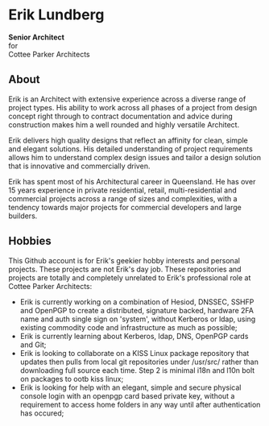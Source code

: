 # Erik Lundberg

**Senior Architect**  
for  
Cottee Parker Architects

## About

Erik is an Architect with extensive experience across a diverse range of project types. His ability to work across all phases of a project from design concept right through to contract documentation and advice during construction makes him a well rounded and highly versatile Architect.

Erik delivers high quality designs that reflect an affinity for clean, simple and elegant solutions. His detailed understanding of project requirements allows him to understand complex design issues and tailor a design solution that is innovative and commercially driven.

Erik has spent most of his Architectural career in Queensland. He has over 15 years experience in private residential, retail, multi-residential and commercial projects across a range of sizes and complexities, with a tendency towards major projects for commercial developers and large builders. 

## Hobbies

This Github account is for Erik's geekier hobby interests and personal projects. These projects are not Erik's day job. These repositories and projects are totally and completely unrelated to Erik's professional role at Cottee Parker Architects:

- Erik is currently working on a combination of Hesiod, DNSSEC, SSHFP and OpenPGP to create a distributed, signature backed, hardware 2FA name and auth single sign on 'system', without Kerberos or ldap, using existing commodity code and infrastructure as much as possible;
- Erik is currently learning about Kerberos, ldap, DNS, OpenPGP cards and Git;
- Erik is looking to collaborate on a KISS Linux package repository that updates then pulls from local git repositories under /usr/src/ rather than downloading full source each time. Step 2 is minimal i18n and l10n bolt on packages to ootb kiss linux;
- Erik is looking for help with an elegant, simple and secure physical console login with an openpgp card based private key, without a requirement to access home folders in any way until after authentication has occured;
